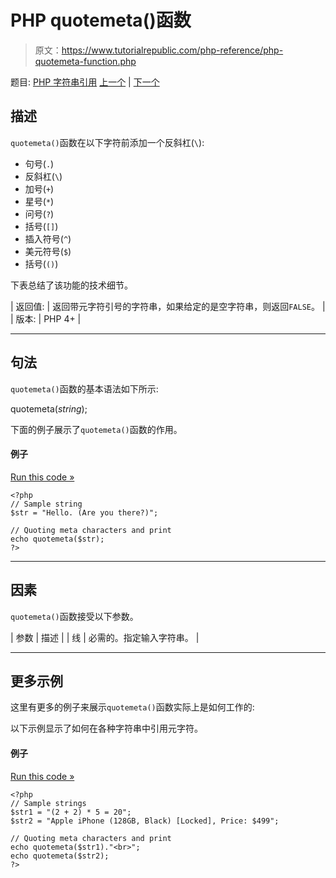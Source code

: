 # PHP quotemeta()函数

> 原文：<https://www.tutorialrepublic.com/php-reference/php-quotemeta-function.php>

题目: [PHP 字符串引用](php-string-functions.php) [上一个](php-quoted-printable-encode-function.php) | [下一个](php-rtrim-function.php)

## 描述

`quotemeta()`函数在以下字符前添加一个反斜杠(`\`):

*   句号(`.`)
*   反斜杠(`\`)
*   加号(`+`)
*   星号(`*`)
*   问号(`?`)
*   括号(`[]`)
*   插入符号(`^`)
*   美元符号(`$`)
*   括号(`()`)

下表总结了该功能的技术细节。

| 返回值: | 返回带元字符引号的字符串，如果给定的是空字符串，则返回`FALSE`。 |
| 版本: | PHP 4+ |

* * *

## 句法

`quotemeta()`函数的基本语法如下所示:

quotemeta(*string*);

下面的例子展示了`quotemeta()`函数的作用。

#### 例子

[Run this code »](../codelab.php?topic=php&file=quote-meta-characters "Run this code to view the output")

```
<?php
// Sample string
$str = "Hello. (Are you there?)";

// Quoting meta characters and print
echo quotemeta($str);
?>
```

* * *

## 因素

`quotemeta()`函数接受以下参数。

| 参数 | 描述 |
| 线 | 必需的。指定输入字符串。 |

* * *

## 更多示例

这里有更多的例子来展示`quotemeta()`函数实际上是如何工作的:

以下示例显示了如何在各种字符串中引用元字符。

#### 例子

[Run this code »](../codelab.php?topic=php&file=add-backslash-before-every-meta-character "Run this code to view the output")

```
<?php
// Sample strings
$str1 = "(2 + 2) * 5 = 20";
$str2 = "Apple iPhone (128GB, Black) [Locked], Price: $499";

// Quoting meta characters and print
echo quotemeta($str1)."<br>";
echo quotemeta($str2);
?>
```